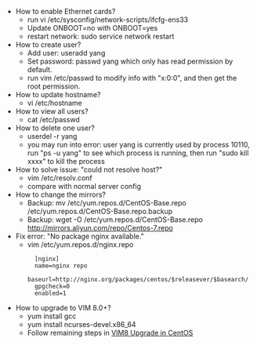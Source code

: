* How to enable Ethernet cards?
  * run vi /etc/sysconfig/network-scripts/ifcfg-ens33
  * Update ONBOOT=no with ONBOOT=yes
  * restart network: sudo service network restart
* How to create user?
  * Add user: useradd yang
  * Set password: passwd yang which only has read permission by default.
  * run vim /etc/passwd to modify info with "x:0:0", and then get the root permission.
* How to update hostname?
  * vi /etc/hostname
* How to view all users?
  * cat /etc/passwd
* How to delete one user?
  * userdel -r yang
  * you may run into error: user yang is currently used by process 10110, run "ps -u yang" to see which process is running, then run "sudo kill xxxx" to kill the process
* How to solve issue: "could not resolve host?"
  * vim /etc/resolv.conf
  * compare with normal server config
* How to change the mirrors?
  * Backup: mv /etc/yum.repos.d/CentOS-Base.repo /etc/yum.repos.d/CentOS-Base.repo.backup
  * Backup: wget -O /etc/yum.repos.d/CentOS-Base.repo http://mirrors.aliyun.com/repo/Centos-7.repo
* Fix error: "No package nginx available."
  * vim /etc/yum.repos.d/nginx.repo
    ```
      [nginx]
      name=nginx repo
      baseurl=http://nginx.org/packages/centos/$releasever/$basearch/
      gpgcheck=0
      enabled=1
    ```
* How to upgrade to VIM 8.0+?
  * yum install gcc
  * yum install ncurses-devel.x86_64
  * Follow remaining steps in [VIM8 Upgrade in CentOS](https://blog.csdn.net/Kexiii/article/details/83928540)
